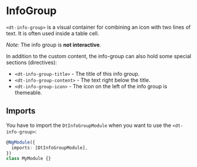 # InfoGroup

`<dt-info-group>` is a visual container for combining an icon with two lines of
text. It is often used inside a table cell.

_Note:_ The info group is **not interactive**.

In addition to the custom content, the info-group can also hold some special
sections (directives):

- `<dt-info-group-title>` - The title of this info group.
- `<dt-info-group-content>` - The text right below the title.
- `<dt-info-group-icon>` - The icon on the left of the info group is themeable.

<docs-source-example example="InfoGroupDefaultExample"></docs-source-example>

## Imports

You have to import the `DtInfoGroupModule` when you want to use the
`<dt-info-group>`:

```typescript
@NgModule({
  imports: [DtInfoGroupModule],
})
class MyModule {}
```
